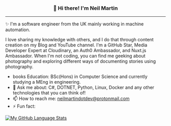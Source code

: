 
<h3 align="center">👋 Hi there! I'm Neil Martin</h3>
<p align="center">
</p>

---
✨ I'm a software engineer from the UK mainly working in machine automation.

I love sharing my knowledge with others, and I do that through content creation on my Blog and YouTube channel. I'm a GitHub Star, Media Developer Expert at Cloudinary, an Auth0 Ambassador, and Nuxt.js Ambassador. When I'm not coding, you can find me geeking about photography and exploring different ways of documenting stories using photography.


- books  Education: BSc(Hons) in Computer Science and currently studying a MEng in engineering.
- 💬 Ask me about: C#, DOTNET, Python, Linux, Docker and any other technologies that you can think of!
- 📫 How to reach me: neilmartindotdev@protonmail.com
- ⚡ Fun fact: 

[![My GitHub Language Stats](https://github-readme-stats.vercel.app/api/top-langs/?username=neilmartindev&langs_count=5&theme=radical)]()

